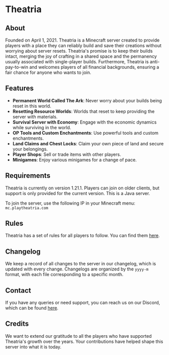 # Theatria

## About

Founded on April 1, 2021. Theatria is a Minecraft server created to provide players with a place they can reliably build and save their creations without worrying about server resets. Theatria's promise is to keep their builds intact, merging the joy of crafting in a shared space and the permanency usually associated with single-player builds. Furthermore, Theatria is anti-pay-to-win and welcomes players of all financial backgrounds, ensuring a fair chance for anyone who wants to join.

## Features

- **Permanent World Called The Ark**: Never worry about your builds being reset in this world.
- **Resetting Resource Worlds**: Worlds that reset to keep providing the server with materials.
- **Survival Server with Economy**: Engage with the economic dynamics while surviving in the world.
- **OP Tools and Custom Enchantments**: Use powerful tools and custom enchantments.
- **Land Claims and Chest Locks**: Claim your own piece of land and secure your belongings.
- **Player Shops**: Sell or trade items with other players.
- **Minigames**: Enjoy various minigames for a change of pace.

## Requirements

Theatria is currently on version 1.21.1. Players can join on older clients, but support is only provided for the current version. This is a Java server.

To join the server, use the following IP in your Minecraft menu: `mc.playtheatria.com`

## Rules

Theatria has a set of rules for all players to follow. You can find them [here](https://docs.playtheatria.com/rules).

## Changelog

We keep a record of all changes to the server in our changelog, which is updated with every change. Changelogs are organized by the `yyyy-m` format, with each file corresponding to a specific month.

## Contact

If you have any queries or need support, you can reach us on our Discord, which can be found [here](https://www.playtheatria.com).

## Credits

We want to extend our gratitude to all the players who have supported Theatria's growth over the years. Your contributions have helped shape this server into what it is today.

